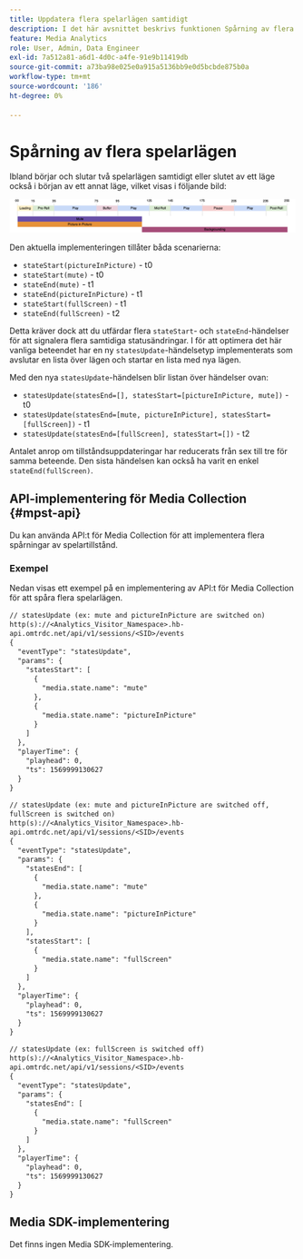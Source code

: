 ```yaml
---
title: Uppdatera flera spelarlägen samtidigt
description: I det här avsnittet beskrivs funktionen Spårning av flera spelartillstånd.
feature: Media Analytics
role: User, Admin, Data Engineer
exl-id: 7a512a81-a6d1-4d0c-a4fe-91e9b11419db
source-git-commit: a73ba98e025e0a915a5136bb9e0d5bcbde875b0a
workflow-type: tm+mt
source-wordcount: '186'
ht-degree: 0%

---
```


# Spårning av flera spelarlägen

Ibland börjar och slutar två spelarlägen samtidigt eller slutet av ett läge också i början av ett annat läge, vilket visas i följande bild:

![Flera spelarlägen](assets/multiple-player-states.png)

Den aktuella implementeringen tillåter båda scenarierna:
- `stateStart(pictureInPicture)` - t0
- `stateStart(mute)` - t0
- `stateEnd(mute)` - t1
- `stateEnd(pictureInPicture)` - t1
- `stateStart(fullScreen)` - t1
- `stateEnd(fullScreen)` - t2

Detta kräver dock att du utfärdar flera `stateStart`- och `stateEnd`-händelser för att signalera flera samtidiga statusändringar. I
för att optimera det här vanliga beteendet har en ny `statesUpdate`-händelsetyp implementerats som avslutar en lista över lägen
och startar en lista med nya lägen.

Med den nya `statesUpdate`-händelsen blir listan över händelser ovan:
- `statesUpdate(statesEnd=[], statesStart=[pictureInPicture, mute])` - t0
- `statesUpdate(statesEnd=[mute, pictureInPicture], statesStart=[fullScreen])` - t1
- `statesUpdate(statesEnd=[fullScreen], statesStart=[])` - t2

Antalet anrop om tillståndsuppdateringar har reducerats från sex till tre för samma beteende. Den sista händelsen
kan också ha varit en enkel `stateEnd(fullScreen)`.

## API-implementering för Media Collection {#mpst-api}

Du kan använda API:t för Media Collection för att implementera flera spårningar av spelartillstånd.

### Exempel

Nedan visas ett exempel på en implementering av API:t för Media Collection för att spåra flera spelarlägen.

```
// statesUpdate (ex: mute and pictureInPicture are switched on)
http(s)://<Analytics_Visitor_Namespace>.hb-api.omtrdc.net/api/v1/sessions/<SID>/events
{
  "eventType": "statesUpdate",
  "params": {
    "statesStart": [
      {
        "media.state.name": "mute"
      },
      {
        "media.state.name": "pictureInPicture"
      }
    ]
  },
  "playerTime": {
    "playhead": 0,
    "ts": 1569999130627
  }
}
```

```
// statesUpdate (ex: mute and pictureInPicture are switched off, fullScreen is switched on)
http(s)://<Analytics_Visitor_Namespace>.hb-api.omtrdc.net/api/v1/sessions/<SID>/events
{
  "eventType": "statesUpdate",
  "params": {
    "statesEnd": [
      {
        "media.state.name": "mute"
      },
      {
        "media.state.name": "pictureInPicture"
      }
    ],
    "statesStart": [
      {
        "media.state.name": "fullScreen"
      }
    ]
  },
  "playerTime": {
    "playhead": 0,
    "ts": 1569999130627
  }
}
```

```
// statesUpdate (ex: fullScreen is switched off)
http(s)://<Analytics_Visitor_Namespace>.hb-api.omtrdc.net/api/v1/sessions/<SID>/events
{
  "eventType": "statesUpdate",
  "params": {
    "statesEnd": [
      {
        "media.state.name": "fullScreen"
      }
    ]
  },
  "playerTime": {
    "playhead": 0,
    "ts": 1569999130627
  }
}
```

## Media SDK-implementering

Det finns ingen Media SDK-implementering.
